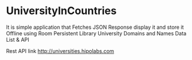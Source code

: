 # UniversityInCountries
It is simple application that Fetches JSON Response display it and store it Offline using Room Persistent Library 
University Domains and Names Data List & API

Rest API link http://universities.hipolabs.com
